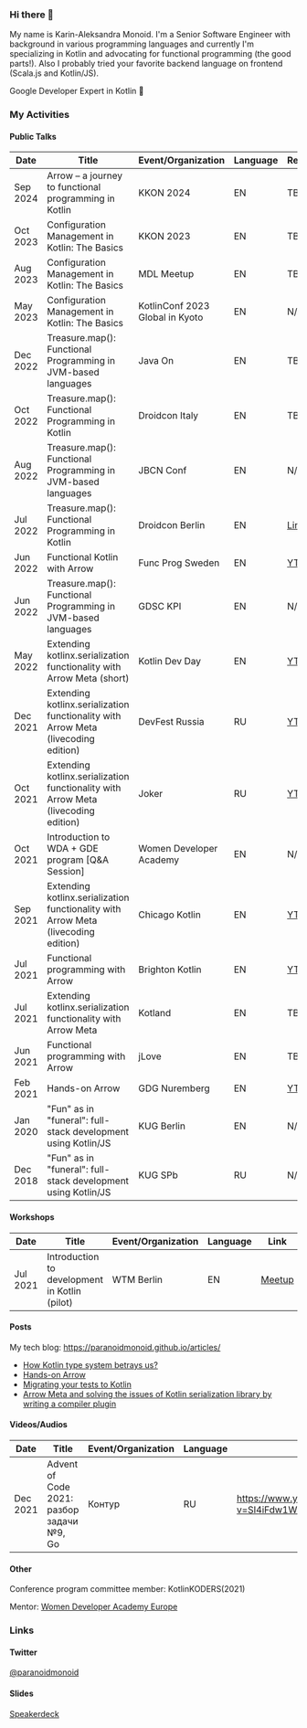 ### Hi there 👋

My name is Karin-Aleksandra Monoid.
I'm a Senior Software Engineer with background in various programming languages and currently I'm specializing in Kotlin and advocating for functional programming (the good parts!). Also I probably tried your favorite backend language on frontend (Scala.js and Kotlin/JS).

Google Developer Expert in Kotlin 🚀

### My Activities

#### Public Talks

|  Date  |                        Title                                                         |Event/Organization             |Language|Record|
|--------|--------------------------------------------------------------------------------------|-------------------------------|--------|------|
|Sep 2024|Arrow – a journey to functional programming in Kotlin                                 |KKON 2024                      |EN      |TBA   |
|Oct 2023|Configuration Management in Kotlin: The Basics                                        |KKON 2023                      |EN      |TBA   |
|Aug 2023|Configuration Management in Kotlin: The Basics                                        |MDL Meetup                     |EN      |TBA   |
|May 2023|Configuration Management in Kotlin: The Basics                                        |KotlinConf 2023 Global in Kyoto|EN      |N/A   |
|Dec 2022|Treasure.map(): Functional Programming in JVM-based languages                         |Java On                        |EN      |TBA   |
|Oct 2022|Treasure.map(): Functional Programming in Kotlin                                      |Droidcon Italy                 |EN      |TBA   |  
|Aug 2022|Treasure.map(): Functional Programming in JVM-based languages                         |JBCN Conf                      |EN      |N/A   |
|Jul 2022|Treasure.map(): Functional Programming in Kotlin                                      |Droidcon Berlin                |EN      |[Link](https://www.droidcon.com/2022/08/01/treasure-map-functional-programming-in-kotlin/)|
|Jun 2022|Functional Kotlin with Arrow                                                          |Func Prog Sweden               |EN      |[YT](https://youtu.be/ol5h08ynTuE)|    
|Jun 2022|Treasure.map(): Functional Programming in JVM-based languages                         |GDSC KPI                       |EN      |N/A   |
|May 2022|Extending kotlinx.serialization functionality with Arrow Meta (short)                 |Kotlin Dev Day                 |EN      |[YT](https://youtu.be/eHSepXJPKZ0)|
|Dec 2021|Extending kotlinx.serialization functionality with Arrow Meta (livecoding edition)    |DevFest Russia                 |RU      |[YT](https://www.youtube.com/watch?v=kHPxs-I7o9g)|
|Oct 2021|Extending kotlinx.serialization functionality with Arrow Meta (livecoding edition)    |Joker                          |RU      |[YT](https://youtu.be/uDJ2mwnlYaE)|
|Oct 2021|Introduction to WDA + GDE program [Q&A Session]                                       |Women Developer Academy        |EN      |N/A   |
|Sep 2021|Extending kotlinx.serialization functionality with Arrow Meta (livecoding edition)    |Chicago Kotlin                 |EN      |[YT](https://youtu.be/SdT6dS0g3eM)|
|Jul 2021|Functional programming with Arrow                                                     |Brighton Kotlin                |EN      |[YT](https://www.youtube.com/watch?v=SlxU51AIWAw)|
|Jul 2021|Extending kotlinx.serialization functionality with Arrow Meta                         |Kotland                        |EN      |TBA   |
|Jun 2021|Functional programming with Arrow                                                     |jLove                          |EN      |TBA   |
|Feb 2021|Hands-on Arrow    	                                                                  |GDG Nuremberg                  |EN      |[YT](https://youtu.be/tkl9EaUMfm8)|
|Jan 2020|"Fun" as in "funeral": full-stack development using Kotlin/JS	                        |KUG Berlin	                    |EN      |N/A   |
|Dec 2018|"Fun" as in "funeral": full-stack development using Kotlin/JS                       	|KUG SPb                        |RU      |N/A   |

#### Workshops

|  Date  |                        Title                 |Event/Organization|Language|Link |
|--------|----------------------------------------------|------------------|--------|-----|
|Jul 2021|Introduction to development in Kotlin (pilot) | WTM Berlin       | EN     |[Meetup](https://www.meetup.com/Women-Techmakers-Berlin/events/279251255/)|

#### Posts

My tech blog: https://paranoidmonoid.github.io/articles/

* [How Kotlin type system betrays us?](https://paranoidmonoid.github.io/articles/Chasing%20the%20bug/EitherVsNull)
* [Hands-on Arrow](https://paranoidmonoid.github.io/articles/Kotlin%20and%20friends/Hands-on%20Arrow)
* [Migrating your tests to Kotlin](https://paranoidmonoid.github.io/articles/Kotlin%20and%20friends/Migrating%20your%20tests%20to%20Kotlin)
* [Arrow Meta and solving the issues of Kotlin serialization library by writing a compiler plugin](https://paranoidmonoid.github.io/articles/Kotlin%20and%20friends/Naming%20strategy%20plugin)

#### Videos/Audios
|  Date  |                        Title                 |Event/Organization|Language|Link |
|--------|----------------------------------------------|------------------|--------|-----|
|Dec 2021|Advent of Code 2021: разбор задачи №9, Go     |Контур            | RU     |https://www.youtube.com/watch?v=SI4iFdw1W3g|


#### Other

Conference program committee member: KotlinKODERS(2021)

Mentor: [Women Developer Academy Europe](https://events.withgoogle.com/women-developer-academy-europe/speakers--mentors/#content)

### Links

#### Twitter
[@paranoidmonoid](https://twitter.com/paranoidmonoid/)

#### Slides
[Speakerdeck](https://speakerdeck.com/paranoidmonoid)
